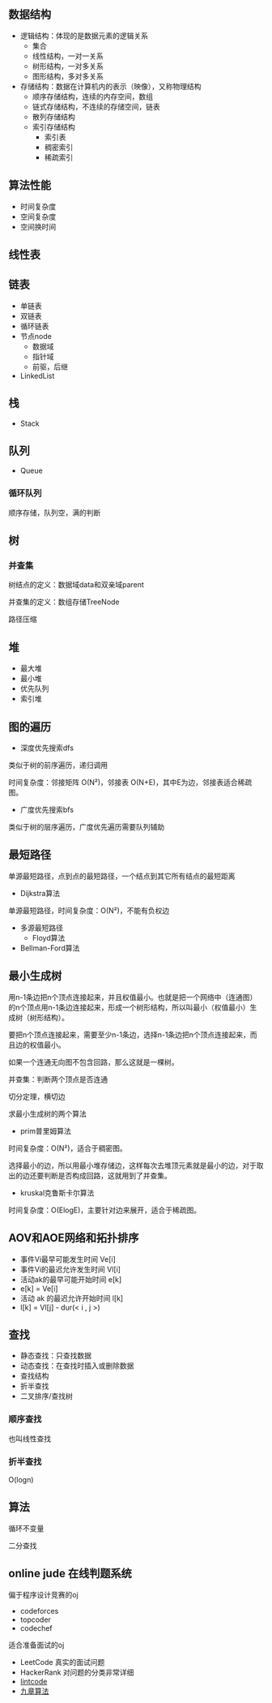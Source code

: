 ## 数据结构

- 逻辑结构：体现的是数据元素的逻辑关系
  - 集合
  - 线性结构，一对一关系
  - 树形结构，一对多关系
  - 图形结构，多对多关系
- 存储结构：数据在计算机内的表示（映像），又称物理结构
  - 顺序存储结构，连续的内存空间，数组
  - 链式存储结构，不连续的存储空间，链表
  - 散列存储结构
  - 索引存储结构
    - 索引表
    - 稠密索引
    - 稀疏索引

## 算法性能

- 时间复杂度
- 空间复杂度
- 空间换时间

## 线性表

## 链表

- 单链表
- 双链表
- 循环链表
- 节点node
  - 数据域
  - 指针域
  - 前驱，后继
- LinkedList

## 栈

- Stack

## 队列

- Queue

### 循环队列

顺序存储，队列空，满的判断

## 树

### 并查集

树结点的定义：数据域data和双亲域parent

并查集的定义：数组存储TreeNode

路径压缩

## 堆

- 最大堆
- 最小堆
- 优先队列
- 索引堆

## 图的遍历

- 深度优先搜索dfs

类似于树的前序遍历，递归调用

时间复杂度：邻接矩阵 O(N²)，邻接表 O(N+E)，其中E为边，邻接表适合稀疏图。

- 广度优先搜索bfs

类似于树的层序遍历，广度优先遍历需要队列辅助

## 最短路径

单源最短路径，点到点的最短路径，一个结点到其它所有结点的最短距离

- Dijkstra算法

单源最短路径，时间复杂度：O(N²)，不能有负权边

- 多源最短路径
  - Floyd算法
- Bellman-Ford算法

## 最小生成树

用n-1条边把n个顶点连接起来，并且权值最小。也就是把一个网络中（连通图）的n个顶点用n-1条边连接起来，形成一个树形结构，所以叫最小（权值最小）生成树（树形结构）。

要把n个顶点连接起来，需要至少n-1条边，选择n-1条边把n个顶点连接起来，而且边的权值最小。

如果一个连通无向图不包含回路，那么这就是一棵树。

并查集：判断两个顶点是否连通

切分定理，横切边

求最小生成树的两个算法

- prim普里姆算法


时间复杂度：O(N²)，适合于稠密图。

选择最小的边，所以用最小堆存储边，这样每次去堆顶元素就是最小的边，对于取出的边还要判断是否构成回路，这就用到了并查集。

- kruskal克鲁斯卡尔算法


时间复杂度：O(ElogE)，主要针对边来展开，适合于稀疏图。

## AOV和AOE网络和拓扑排序

- 事件Vi最早可能发生时间 Ve[i]
- 事件Vi的最迟允许发生时间 Vl[i]
- 活动ak的最早可能开始时间 e[k]
- e[k] = Ve[i]
- 活动 ak 的最迟允许开始时间 l[k]
- l[k] = Vl[j] - dur(< i , j >)

## 查找

- 静态查找：只查找数据
- 动态查找：在查找时插入或删除数据
- 查找结构
- 折半查找
- 二叉排序/查找树

### 顺序查找

也叫线性查找

### 折半查找

O(logn)

## 算法

循环不变量

二分查找

## online jude 在线判题系统

偏于程序设计竞赛的oj

- codeforces
- topcoder
- codechef

适合准备面试的oj

- LeetCode 真实的面试问题
- HackerRank 对问题的分类非常详细
- [lintcode](http://www.lintcode.com/zh-cn/)
- [九章算法](http://www.jiuzhang.com/)




